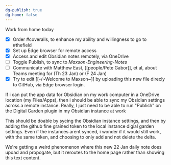 ```yaml
---
dg-publish: true
dg-home: false
---
```

Work from home today


- [x] Order #coveralls, to enhance my ability and willingness to go to #thefield
- [x] Set up Edge browser for remote access
- [x] Access and edit Obsidian notes remotely, via OneDrive
- [ ] Toggle Publish, to sync to *Maxson-Engineering-Notes*
- [ ] Communicate with Matthew East, [[people/Pete Gabor]], et al, about Teams meeting for (Th 23 Jan) or (F 24 Jan)
- [x] Try to edit [[-/~Welcome to Maxson~]] by uploading this new file direcly to GitHub, via Edge browser login.

If i can put the app data for Obsidian on my work computer in a OneDrive location (my Files/Apps), then i should be able to sync my Obsidian settings across a remote instance.
Really, I just need to be able to run "Publish" on the Digital Garden plugin in my Obsidian instance at work

This should be doable by sycing the Obsidian instance settings, and then by adding the github fine grained token to the local instance digial garden settings. Even if the instances arent synced, i wonder if it would still work, with the same token, and choosing to only add and not delete the delta.

We're getting a weird phenomenon where this new 22 Jan daily note does upoad and propogate, but it reroutes to the home page rather than showing this text content.
